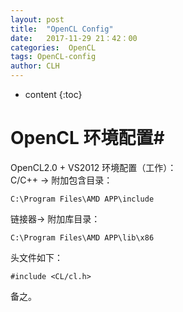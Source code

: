 ```yaml
---
layout: post
title:  "OpenCL Config"
date:   2017-11-29 21：42：00
categories:  OpenCL
tags: OpenCL-config
author: CLH
---
```


* content
{:toc}

# OpenCL 环境配置#
OpenCL2.0 + VS2012 环境配置（工作）：    
C/C++ -> 附加包含目录：

	C:\Program Files\AMD APP\include    


链接器-> 附加库目录：     

	C:\Program Files\AMD APP\lib\x86    

头文件如下：     

	#include <CL/cl.h>    


备之。      
      
